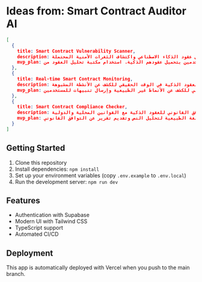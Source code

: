 # Ideas from: Smart Contract Auditor AI

```json
[
  {
    title: Smart Contract Vulnerability Scanner,
    description: أداة تعتمد على الذكاء الاصطناعي لتحليل عقود الذكاء الاصطناعي واكتشاف الثغرات الأمنية المحتملة.,
    mvp_plan: إنشاء واجهة مستخدم بسيطة تسمح للمستخدمين بتحميل عقودهم الذكية. استخدام مكتبة تحليل العقود من GitHub لتحديد الثغرات الشائعة وتقديم تقرير بسيط.
  },
  {
    title: Real-time Smart Contract Monitoring,
    description: نظام مراقبة يعتمد على الذكاء الاصطناعي لمراقبة العقود الذكية في الوقت الحقيقي للكشف عن الأنشطة المشبوهة.,
    mvp_plan: تطوير خدمة بسيطة تتصل بشبكة البلوكشين وتراقب العقود الذكية. استخدام خوارزميات التعلم الآلي للكشف عن الأنماط غير الطبيعية وإرسال تنبيهات للمستخدمين.
  },
  {
    title: Smart Contract Compliance Checker,
    description: أداة تستخدم الذكاء الاصطناعي للتحقق من التوافق القانوني للعقود الذكية مع القوانين المحلية والدولية.,
    mvp_plan: إنشاء نموذج أولي يسمح للمستخدمين بإدخال نص العقد الذكي. استخدام نماذج معالجة اللغة الطبيعية لتحليل النص وتقديم تقرير عن التوافق القانوني.
  }
]
```

## Getting Started

1. Clone this repository
2. Install dependencies: `npm install`
3. Set up your environment variables (copy `.env.example` to `.env.local`)
4. Run the development server: `npm run dev`

## Features

- Authentication with Supabase
- Modern UI with Tailwind CSS
- TypeScript support
- Automated CI/CD

## Deployment

This app is automatically deployed with Vercel when you push to the main branch.